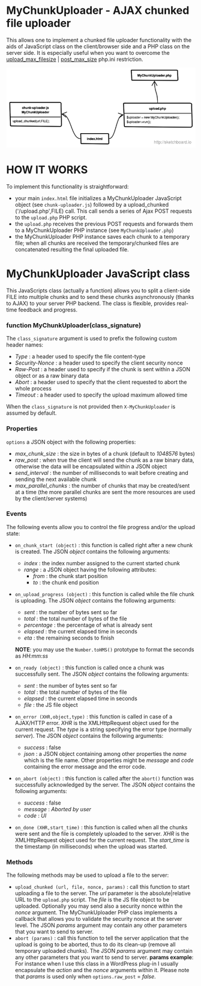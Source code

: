 MyChunkUploader - AJAX chunked file uploader
===============
This allows one to implement a chunked file uploader functionality with the aids of JavaScript class on the client/browser side and a PHP class on the server side.
It is especially useful when you want to overcome the [upload_max_filesize](http://php.net/manual/en/ini.core.php#ini.upload-max-filesize) | [post_max_size](http://php.net/manual/en/ini.core.php#ini.post-max-size) php.ini restriction.

![My Diagram Image](usage-diagram.png)

HOW IT WORKS
============

To implement this functionality is straightforward:
- your main `index.html` file initializes a MyChunkUploader JavaScript object (see `chunk-uploader.js`) followed by a upload_chunked ('/upload.php',FILE) call. This call sends a series of Ajax POST requests to the `upload.php` PHP script.
- the `upload.php` receives the previous POST requests and forwards them to a MyChunkUploader PHP instance (see `MyChunkUploader.php`)
- the MyChunkUploader PHP instance saves each chunk to a temporary file; when all chunks are received the temporary/chunked files are concatenated resulting the final uploaded file.

MyChunkUploader JavaScript class
================================

This JavaScripts class (actually a function) allows you to split a client-side FILE into multiple chunks and to send these chunks asynchronously (thanks to AJAX) to your server PHP backend. The class is flexible, provides real-time feedback and progress.

### function MyChunkUploader(class_signature)
The `class_signature` argument is used to prefix the following custom header names:
- *Type* : a header used to specify the file content-type
- *Security-Nonce* : a header used to specify the client security nonce
- *Raw-Post* : a header used to specify if the chunk is sent within a JSON object or as a raw binary data
- *Abort* : a header used to specify that the client requested to abort the whole process
- *Timeout* : a header used to specify the upload maximum allowed time

When the `class_signature` is not provided then `X-MyChunkUploader` is assumed by default.

### Properties
`options` a JSON object with the following properties:
- *max_chunk_size* : the size in bytes of a chunk (default to *1048576* bytes)
- *raw_post* : when true the client will send the chunk as a raw binary data, otherwise the data will be encapsulated within a JSON object
- *send_interval* : the number of milliseconds to wait before creating and sending the next available chunk
- *max_parallel_chunks* : the number of chunks that may be created/sent at a time (the more parallel chunks are sent the more resources are used by the client/server systems)

### Events
The following events allow you to control the file progress and/or the upload state:
- `on_chunk_start (object)` : this function is called right after a new chunk is created. The JSON *object* contains the following arguments:
  - *index* : the index number assigned to the current started chunk
  - *range* : a JSON object having the following attributes:
    * *from* : the chunk start position
    * *to* : the chunk end position
- `on_upload_progress (object)` : this function is called while the file chunk is uploading. The JSON *object* contains the following arguments:
  * *sent* : the number of bytes sent so far
  * *total* : the total number of bytes of the file
  * *percentage* : the percentage of what is already sent
  * *elapsed* : the current elapsed time in seconds
  * *eta* : the remaining seconds to finish

  **NOTE**: you may use the `Number.toHMS()` prototype to format the seconds as *HH:mm:ss*
  
- `on_ready (object)` : this function is called once a chunk was successfully sent. The JSON *object* contains the following arguments:
  * *sent* : the number of bytes sent so far
  * *total* : the total number of bytes of the file
  * *elapsed* : the current elapsed time in seconds
  * *file* : the JS file object
- `on_error (XHR,object,type)` : this function is called in case of a AJAX/HTTP error. *XHR* is the XMLHttpRequest object used for the current request. The *type* is a string specifying the error type (normally *server*). The JSON *object* contains the following arguments:
  * *success* : false
  * *json* : a JSON object containing among other properties the *name* which is the file name. Other properties might be *message* and *code* containing the error message and the error code.
- `on_abort (object)` : this function is called after the `abort()` function was successfully acknowledged by the server. The JSON *object* contains the following arguments:
  * *success* : false
  * *message* : *Aborted by user*
  * *code* : *UI*
- `on_done (XHR,start_time)` : this function is called when all the chunks were sent and the file is completely uploaded to the server. *XHR* is the XMLHttpRequest object used for the current request. The *start_time* is the timestamp (in milliseconds) when the upload was started.

### Methods

The following methods may be used to upload a file to the server:
- `upload_chunked (url, file, nonce, params)` : call this function to start uploading a file to the server. The *url* parameter is the absolute|relative URL to the `upload.php` script. The *file* is the JS file object to be uploaded. Optionally you may send also a security nonce within the *nonce* argument. The MyChunkUploader PHP class implements a callback that allows you to validate the security nonce at the server level. The JSON *params* argument may contain any other parameters that you want to send to server.
- `abort (params)` : call this function to tell the server application that the upload is going to be aborted, thus to do its clean-up (remove all temporary uploaded chunks). The JSON *params* argument may contain any other parameters that you want to send to server.
  **params example**: For instance when I use this class in a WordPress plug-in I usually encapsulate the *action* and the *nonce* arguments within it. Please note that *params* is used only when `options.raw_post` = *false*.
